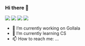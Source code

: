 ### Hi there 👋


<img src="https://img.shields.io/badge/Javascript-EE9C3C?style=flat-square&logo=Python&logoColor=white" />
<img src="https://img.shields.io/badge/Typescript-1075BE?style=flat-square&logo=Python&logoColor=white" />
<img src="https://img.shields.io/badge/React-5EB8EB?style=flat-square&logo=Python&logoColor=white" />
<img src="https://img.shields.io/badge/Svelte-F3411A?style=flat-square&logo=Python&logoColor=white" />

- 🔭 I’m currently working on Gollala
- 🌱 I’m currently learning CS
- 📫 How to reach me: ...
